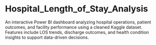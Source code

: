 # Hospital_Length_of_Stay_Analysis
An interactive Power BI dashboard analyzing hospital operations, patient outcomes, and facility performance using a cleaned Kaggle dataset. Features include LOS trends, discharge outcomes, and health condition insights to support data-driven decisions.
